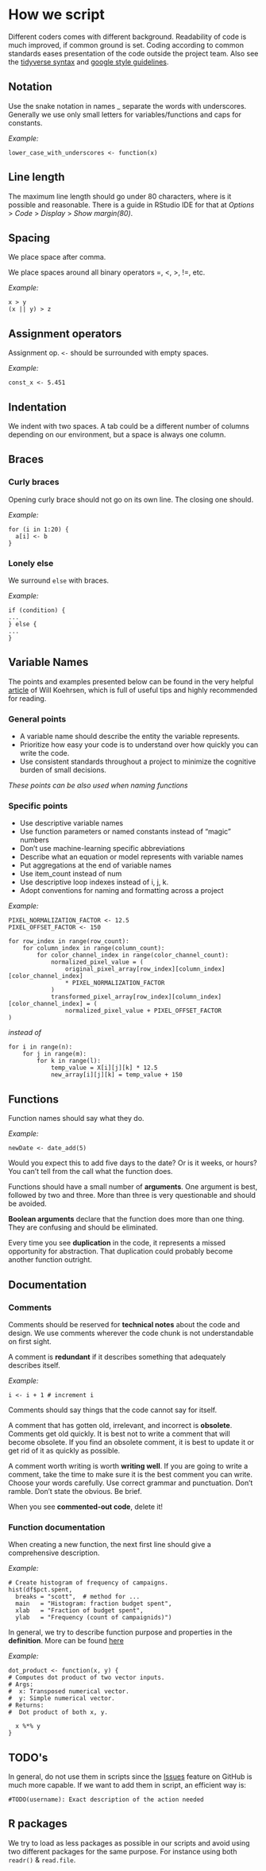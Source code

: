 # How we script

Different coders comes with different background. Readability of code is much improved, if common ground is set. Coding according to common standards eases presentation of the code outside the project team. Also see the [tidyverse syntax](https://style.tidyverse.org/syntax.html) and [google style guidelines](http://web.stanford.edu/class/cs109l/unrestricted/resources/google-style.html).

## **Notation**

Use the snake notation in names _ separate the words with underscores. Generally we use only small letters for variables/functions and caps for constants. 

*Example:*  
   
`lower_case_with_underscores <- function(x)`

## **Line length**
The maximum line length should go under 80 characters, where is it possible and reasonable. There is a guide in RStudio IDE for that at *Options* > *Code* > *Display* > *Show margin(80)*.

## Spacing
We place space after comma.

We place spaces around all binary operators =, <, >, !=, etc.     

*Example:*    
   
`x > y`     
`(x || y) > z`     

## Assignment operators
Assignment op. `<-` should be surrounded with empty spaces.     

*Example:*      

`const_x <- 5.451`

## Indentation
We indent with two spaces. A tab could be a different number of columns depending on our environment, but a space is always one column.    

## Braces
### Curly braces    
Opening curly brace should not go on its own line. The closing one should.    

*Example:*      

```
for (i in 1:20) {      
  a[i] <- b      
}
```
### Lonely else
We surround `else` with braces.     

*Example:*   
   
```
if (condition) {
...
} else {
...
}
```
## Variable Names

The points and examples presented below can be found in the very helpful [article](https://towardsdatascience.com/data-scientists-your-variable-names-are-awful-heres-how-to-fix-them-89053d2855be) of Will Koehrsen, which is full of useful tips and highly recommended for reading.

### General points 

* A variable name should describe the entity the variable represents.
* Prioritize how easy your code is to understand over how quickly you can write the code.
* Use consistent standards throughout a project to minimize the cognitive burden of small decisions.

*These points can be also used when naming functions*

### Specific points

* Use descriptive variable names
* Use function parameters or named constants instead of “magic” numbers
* Don’t use machine-learning specific abbreviations
* Describe what an equation or model represents with variable names
* Put aggregations at the end of variable names
* Use item_count instead of num
* Use descriptive loop indexes instead of i, j, k.
* Adopt conventions for naming and formatting across a project

*Example:*  

```
PIXEL_NORMALIZATION_FACTOR <- 12.5
PIXEL_OFFSET_FACTOR <- 150

for row_index in range(row_count):
    for column_index in range(column_count):
        for color_channel_index in range(color_channel_count):
            normalized_pixel_value = (
                original_pixel_array[row_index][column_index][color_channel_index]
                * PIXEL_NORMALIZATION_FACTOR
            )
            transformed_pixel_array[row_index][column_index][color_channel_index] = (
                normalized_pixel_value + PIXEL_OFFSET_FACTOR
)
```

*instead of*

```
for i in range(n):
    for j in range(m):
        for k in range(l): 
            temp_value = X[i][j][k] * 12.5
            new_array[i][j][k] = temp_value + 150
```
## Functions
Function names should say what they do.

*Example:*  

```
newDate <- date_add(5)
```

Would you expect this to add five days to the date? Or is it weeks, or hours? You can’t tell from the call what the function does.

Functions should have a small number of **arguments**. One argument is best, followed by two and three. More than three is very questionable and should be avoided.

**Boolean arguments** declare that the function does more than one thing. They are confusing and should be eliminated.

Every time you see **duplication** in the code, it represents a missed opportunity for abstraction. That duplication could probably become another function outright. 

## Documentation
### Comments
Comments should be reserved for **technical notes** about the code and design. We use comments wherever the code chunk is not understandable on first sight. 

A comment is **redundant** if it describes something that adequately describes itself. 

*Example:*        

```
i <- i + 1 # increment i
```

Comments should say things that the code cannot say for itself.

A comment that has gotten old, irrelevant, and incorrect is **obsolete**. Comments get old quickly. It is best not to write a comment that will become obsolete. If you find an obsolete comment, it is best to update it or get rid of it as quickly as possible.

A comment worth writing is worth **writing well**. If you are going to write a comment, take the time to make sure it is the best comment you can write. Choose your words carefully. Use correct grammar and punctuation. Don’t ramble. Don’t state the obvious.
Be brief.

When you see **commented-out code**, delete it!

### Function documentation
When creating a new function, the next first line should give a comprehensive description.       

*Example:*        

```
# Create histogram of frequency of campaigns.
hist(df$pct.spent,
  breaks = "scott",  # method for ...
  main   = "Histogram: fraction budget spent",
  xlab   = "Fraction of budget spent",
  ylab   = "Frequency (count of campaignids)")
```

In general, we try to describe function purpose and properties in the **definition**. More can be found [here](http://r-pkgs.had.co.nz/man.html)

*Example:*      

```
dot_product <- function(x, y) {
# Computes dot product of two vector inputs.
# Args:
#  x: Transposed numerical vector.
#  y: Simple numerical vector.
# Returns:
#  Dot product of both x, y.
  
  x %*% y 
}	
```

## TODO's
In general, do not use them in scripts since the [Issues](https://github.com/KVHEM/drought_uncertainty/issues) feature on GitHub is much more capable. If we want to add them in script, an efficient way is:

```#TODO(username): Exact description of the action needed```

## R packages
We try to load as less packages as possible in our scripts and avoid using two different packages for the same purpose. For instance using both `readr()` & `read.file`. 


